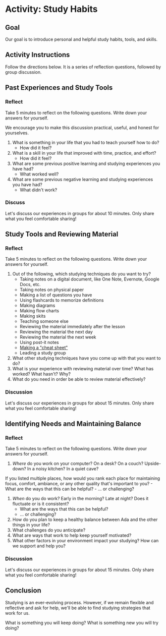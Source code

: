 # Activity: Study Habits

<!-- Written to be synchronous -->
<!-- Best in small groups -->

## Goal

Our goal is to introduce personal and helpful study habits, tools, and skills.

## Activity Instructions

Follow the directions below. It is a series of reflection questions, followed by group discussion.

## Past Experiences and Study Tools

### Reflect

Take 5 minutes to reflect on the following questions. Write down your answers for yourself.

We encourage you to make this discussion practical, useful, and honest for yourselves.

1. What is something in your life that you had to teach yourself how to do?
    - How did it feel?
1. What is a skill in your life that improved with time, practice, and effort? 
    - How did it feel?
1. What are some previous positive learning and studying experiences you have had? 
    - What worked well?
1. What are some previous negative learning and studying experiences you have had? 
    - What didn't work?

### Discuss

Let's discuss our experiences in groups for about 10 minutes. Only share what you feel comfortable sharing!

## Study Tools and Reviewing Material

### Reflect

Take 5 minutes to reflect on the following questions. Write down your answers for yourself.

1. Out of the following, which studying techniques do you want to try?
    - Taking notes on a digital document, like One Note, Evernote, Google Docs, etc.
    - Taking notes on physical paper
    - Making a list of questions you have
    - Using flashcards to memorize definitions
    - Making diagrams
    - Making flow charts
    - Making skits
    - Teaching someone else
    - Reviewing the material immediately after the lesson
    - Reviewing the material the next day
    - Reviewing the material the next week
    - Using post-it notes
    - [Making a "cheat sheet"](https://en.wikipedia.org/wiki/Cheat_sheet)
    - Leading a study group
1. What other studying techniques have you come up with that you want to do?
1. What is your experience with reviewing material over time? What has worked? What hasn't? Why?
1. What do you need in order be able to review material effectively?

### Discussion

Let's discuss our experiences in groups for about 15 minutes. Only share what you feel comfortable sharing!

## Identifying Needs and Maintaining Balance

### Reflect

Take 5 minutes to reflect on the following questions. Write down your answers for yourself.

1. _Where_ do you work on your computer? On a desk? On a couch? Upside-down? In a noisy kitchen? In a quiet cave?

If you listed multiple places, how would you rank each place for maintaining focus, comfort, ambiance, or any other quality that's important to you? 
    - What are the ways that this can be helpful?
    - ... or challenging?
1. _When_ do you do work? Early in the morning? Late at night? Does it fluctuate or is it consistent? 
    - What are the ways that this can be helpful?
    - ... or challenging?
1. How do you plan to keep a healthy balance between Ada and the other things in your life?
1. What challenges do you anticipate?
1. What are ways that work to help keep yourself motivated?
1. What other factors in your environment impact your studying? How can we support and help you?

### Discussion

Let's discuss our experiences in groups for about 15 minutes. Only share what you feel comfortable sharing!

## Conclusion

Studying is an ever-evolving process. However, if we remain flexible and reflective and ask for help, we'll be able to find studying strategies that work for us.

What is something you will keep doing? What is something new you will try doing?
